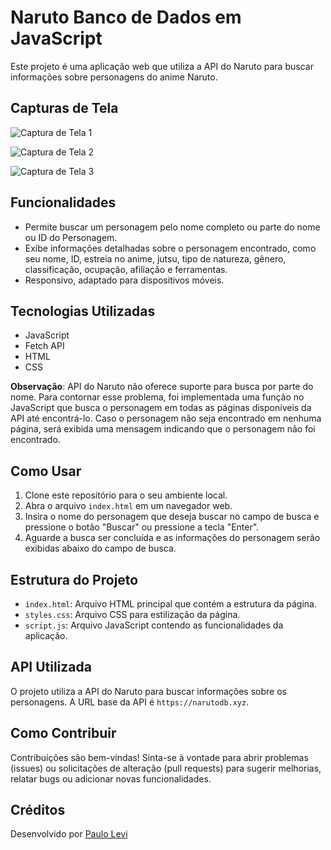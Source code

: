 # Naruto Banco de Dados em JavaScript

Este projeto é uma aplicação web que utiliza a API do Naruto para buscar informações sobre personagens do anime Naruto.

## Capturas de Tela

![Captura de Tela 1](https://blogger.googleusercontent.com/img/a/AVvXsEi6vVHFfj_LA98dT_6XSpu4sNNYEdRWvoAEDvWith5lV7vvrlPz1mUnyIRI2UBWDJ4krCjhSqBsWerN3RdHqVTWS1skQ2V2xhtpguYTaX9BAAaaQuqkBXolVOCVY_zkWE1eRMHh17P1HsGkPLJVWVMOTQfHMVfvh45AK5dCsYkNsq0PX4fsg_OujHLmXUBo)

![Captura de Tela 2](https://blogger.googleusercontent.com/img/a/AVvXsEjR88I4KUUjQmbshX78Sbx0o1CaOiBL1MORP7rIF45qTEGTmgG86H3GDqIHz2Zqo46d-xcJRcar4NPkb0tEGMX03TXvck_GqKODb7UbzTKz65CtMywM_POEC9vptSvF7buktsr40Wn0rSe-LvJstRkAPm6g-AHOk9KEyG9VNVOE1A5iUTX7Kc_HMY2c_cf0)

![Captura de Tela 3](https://blogger.googleusercontent.com/img/a/AVvXsEhLLySnSODpFGybXPVOXWY5TqTCfRPM6ECt7Vzg8-EU7_jKGSn-dfWpVqKEju1TXfdcelEKHaqqiIY7HfqOfxsMCQo57cfvvdb57Hr1nUBAAjI7Xp0D96GEiEKZ5GCjVxP4WC7tLLrCHieKKjHWsa4GvcK4cuDXYLe8tS4h9sVlPbC5hZ-jpMfuCrAmchSl)

## Funcionalidades

- Permite buscar um personagem pelo nome completo ou parte do nome ou ID do Personagem.
- Exibe informações detalhadas sobre o personagem encontrado, como seu nome, ID, estreia no anime, jutsu, tipo de natureza, gênero, classificação, ocupação, afiliação e ferramentas.
- Responsivo, adaptado para dispositivos móveis.

## Tecnologias Utilizadas

- JavaScript
- Fetch API
- HTML
- CSS

**Observação**: API do Naruto não oferece suporte para busca por parte do nome. Para contornar esse problema, foi implementada uma função no JavaScript que busca o personagem em todas as páginas disponíveis da API até encontrá-lo. Caso o personagem não seja encontrado em nenhuma página, será exibida uma mensagem indicando que o personagem não foi encontrado.

## Como Usar

1. Clone este repositório para o seu ambiente local.
2. Abra o arquivo `index.html` em um navegador web.
3. Insira o nome do personagem que deseja buscar no campo de busca e pressione o botão "Buscar" ou pressione a tecla "Enter".
4. Aguarde a busca ser concluída e as informações do personagem serão exibidas abaixo do campo de busca.

## Estrutura do Projeto

- `index.html`: Arquivo HTML principal que contém a estrutura da página.
- `styles.css`: Arquivo CSS para estilização da página.
- `script.js`: Arquivo JavaScript contendo as funcionalidades da aplicação.

## API Utilizada

O projeto utiliza a API do Naruto para buscar informações sobre os personagens. A URL base da API é `https://narutodb.xyz`.

## Como Contribuir

Contribuições são bem-vindas! Sinta-se à vontade para abrir problemas (issues) ou solicitações de alteração (pull requests) para sugerir melhorias, relatar bugs ou adicionar novas funcionalidades.

## Créditos

Desenvolvido por [Paulo Levi]()
